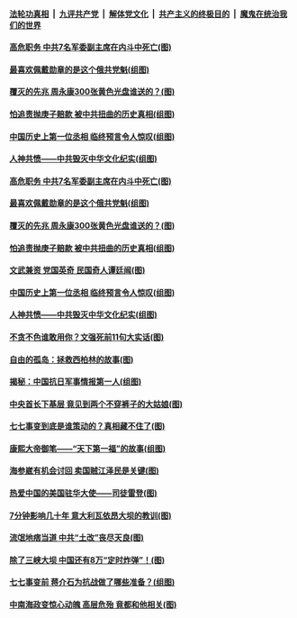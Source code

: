 

####  [法轮功真相](../../../../basic/blob/master/README.md?t=07092102) &nbsp;|&nbsp; [九评共产党](../../../../9ping.md/blob/master/README.md?t=07092102) &nbsp;|&nbsp; [解体党文化](../../../../jtdwh.md/blob/master/README.md?t=07092102)  &nbsp;|&nbsp; [共产主义的终极目的](../../../../gczydzjmd.md/blob/master/README.md?t=07092102) &nbsp;|&nbsp; [魔鬼在统治我们的世界](../../../../mgztzwmdsj.md/blob/master/README.md?t=07092102) 

#### [高危职务 中共7名军委副主席在内斗中死亡(图)](../pages/p6/937966.md?t=07092102) 

#### [最喜欢佩戴勋章的是这个俄共党魁(组图)](../pages/p6/938666.md?t=07092102) 

#### [覆灭的先兆 周永康300张黄色光盘谁送的？(图)](../pages/p6/938537.md?t=07092102) 

#### [怕追责抛庚子赔款 被中共扭曲的历史真相(组图)](../pages/p6/938779.md?t=07092102) 

#### [中国历史上第一位丞相 临终预言令人惊叹(组图)](../pages/p6/938665.md?t=07092102) 

#### [人神共愤——中共毁灭中华文化纪实(组图)](../pages/p6/938791.md?t=07092102) 

#### [高危职务 中共7名军委副主席在内斗中死亡(图)](../pages/p6/937966.md?t=07092102) 

#### [最喜欢佩戴勋章的是这个俄共党魁(组图)](../pages/p6/938666.md?t=07092102) 

#### [覆灭的先兆 周永康300张黄色光盘谁送的？(图)](../pages/p6/938537.md?t=07092102) 

#### [怕追责抛庚子赔款 被中共扭曲的历史真相(组图)](../pages/p6/938779.md?t=07092102) 

#### [文武兼资 党国英奇 民国奇人谭廷闿(图)](../pages/p6/938512.md?t=07092102) 

#### [中国历史上第一位丞相 临终预言令人惊叹(组图)](../pages/p6/938665.md?t=07092102) 

#### [人神共愤——中共毁灭中华文化纪实(组图)](../pages/p6/938791.md?t=07092102) 

#### [不贪不色谁敢用你？文强死前11句大实话(图)](../pages/p6/938533.md?t=07092102) 

#### [自由的孤岛：拯救西柏林的故事(图)](../pages/p6/938683.md?t=07092102) 

#### [揭秘：中国抗日军事情报第一人(组图)](../pages/p6/938662.md?t=07092102) 

#### [中央首长下基层 竟见到两个不穿裤子的大姑娘(图)](../pages/p6/937961.md?t=07092102) 

#### [七七事变到底是谁策动的？真相藏不住了(图)](../pages/p6/918522.md?t=07092102) 

#### [康熙大帝御笔——“天下第一福”的故事(组图)](../pages/p6/938350.md?t=07092102) 

#### [海参崴有机会讨回 卖国贼江泽民是关键(图)](../pages/p6/938782.md?t=07092102) 

#### [热爱中国的美国驻华大使——司徒雷登(图)](../pages/p6/934961.md?t=07092102) 

#### [7分钟影响几十年 意大利瓦依昂大坝的教训(图)](../pages/p6/937542.md?t=07092102) 

#### [流氓地痞当道 中共“土改”丧尽天良(图)](../pages/p6/937896.md?t=07092102) 

#### [除了三峡大坝 中国还有8万“定时炸弹”！(图)](../pages/p6/937540.md?t=07092102) 

#### [七七事变前 蒋介石为抗战做了哪些准备？(组图)](../pages/p6/938219.md?t=07092102) 

#### [中南海政变惊心动魄 高层危殆 竟都和他相关(图)](../pages/p6/937814.md?t=07092102) 

